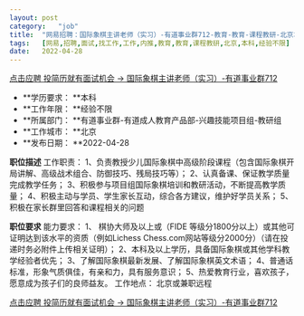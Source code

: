 ```yaml
---
layout:	post
category:	"job"
title:	"网易招聘：国际象棋主讲老师（实习）-有道事业群712-教育-教育-课程教研-北京本科经验不限"
tags:	[网易,招聘,面试,找工作,工作,内推,教育,教育,课程教研,北京,本科,经验不限]
date:	2022-04-28
---
```


[点击应聘 投简历就有面试机会 -> 国际象棋主讲老师（实习）-有道事业群712](http://mobile.bole.netease.com/bole/boleDetail?id=39971&employeeId=346f03c3cda5f04c&key=all)



- **学历要求： **本科
- **工作年限： **经验不限
- **所属部门： **有道事业群-有道成人教育产品部-兴趣技能项目组-教研组
- **工作城市： **北京
- **发布日期： **2022-04-28



**职位描述**
工作职责：
1、负责教授少儿国际象棋中高级阶段课程（包含国际象棋开局讲解、高级战术组合、防御技巧、残局技巧等）；
2、认真备课、保证教学质量完成教学任务；
3、积极参与项目组国际象棋培训和教研活动，不断提高教学质量；
4、积极主动与学员、学生家长互动，综合各方建议，维护好学员关系；
5、积极在家长群里回答和课程相关的问题




**职位要求**
能力要求：
1、 棋协大师及以上或（FIDE 等级分1800分以上）或其他可证明达到该水平的资质（例如Lichess Chess.com网站等级分2000分）（请在投递时务必附件上传相关证明）；
2、本科及以上学历，具备国际象棋或其他学科教学经验者优先；
3、了解国际象棋最新发展、了解国际象棋英文术语；
4、普通话标准，形象气质俱佳，有亲和力，具有服务意识；
5、热爱教育行业，喜欢孩子，愿意成为孩子们的良师益友。
工作地点：
北京或兼职远程



[点击应聘 投简历就有面试机会 -> 国际象棋主讲老师（实习）-有道事业群712](http://mobile.bole.netease.com/bole/boleDetail?id=39971&employeeId=346f03c3cda5f04c&key=all)